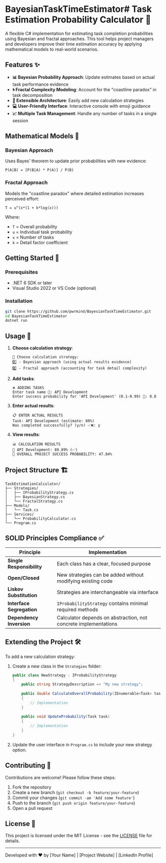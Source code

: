 # BayesianTaskTimeEstimator# Task Estimation Probability Calculator 🧮

A flexible C# implementation for estimating task completion probabilities using Bayesian and fractal approaches. This tool helps project managers and developers improve their time estimation accuracy by applying mathematical models to real-world scenarios.

## Features ✨

- **📊 Bayesian Probability Approach**: Update estimates based on actual task performance evidence
- **🌀 Fractal Complexity Modeling**: Account for the "coastline paradox" in task decomposition
- **🔧 Extensible Architecture**: Easily add new calculation strategies
- **💻 User-Friendly Interface**: Interactive console with emoji guidance
- **📈 Multiple Task Management**: Handle any number of tasks in a single session

## Mathematical Models 🧠

### Bayesian Approach
Uses Bayes' theorem to update prior probabilities with new evidence:
```
P(A|B) = [P(B|A) * P(A)] / P(B)
```

### Fractal Approach
Models the "coastline paradox" where detailed estimation increases perceived effort:
```
T = u^(x*(1 + k*log(x)))
```
Where:
- `T` = Overall probability
- `u` = Individual task probability
- `x` = Number of tasks
- `k` = Detail factor coefficient

## Getting Started 🚀

### Prerequisites
- .NET 6 SDK or later
- Visual Studio 2022 or VS Code (optional)

### Installation
```bash
git clone https://github.com/pwrmind/BayesianTaskTimeEstimator.git
cd BayesianTaskTimeEstimator
dotnet run
```

## Usage 📝

1. **Choose calculation strategy**:
   ```
   🔧 Choose calculation strategy:
   1️⃣ - Bayesian approach (using actual results evidence)
   2️⃣ - Fractal approach (accounting for task detail complexity)
   ```

2. **Add tasks**:
   ```
   ➕ ADDING TASKS
   Enter task name 📝: API Development
   Enter success probability for 'API Development' (0.1-0.99) 🔮: 0.8
   ```

3. **Enter actual results**:
   ```
   📋 ENTER ACTUAL RESULTS
   Task: API Development (estimate: 80%)
   Was completed successfully? (y/n) ✅❌: y
   ```

4. **View results**:
   ```
   📊 CALCULATION RESULTS
   🔹 API Development: 88.89% (✅)
   🌟 OVERALL PROJECT SUCCESS PROBABILITY: 47.84%
   ```

## Project Structure 🏗️

```
TaskEstimationCalculator/
├── Strategies/
│   ├── IProbabilityStrategy.cs
│   ├── BayesianStrategy.cs
│   └── FractalStrategy.cs
├── Models/
│   └── Task.cs
├── Services/
│   └── ProbabilityCalculator.cs
└── Program.cs
```

## SOLID Principles Compliance ✅

| Principle | Implementation |
|-----------|----------------|
| **Single Responsibility** | Each class has a clear, focused purpose |
| **Open/Closed** | New strategies can be added without modifying existing code |
| **Liskov Substitution** | Strategies are interchangeable via interface |
| **Interface Segregation** | `IProbabilityStrategy` contains minimal required methods |
| **Dependency Inversion** | Calculator depends on abstraction, not concrete implementations |

## Extending the Project 🛠️

To add a new calculation strategy:

1. Create a new class in the `Strategies` folder:
   ```csharp
   public class NewStrategy : IProbabilityStrategy
   {
       public string StrategyDescription => "My new strategy";
       
       public double CalculateOverallProbability(IEnumerable<Task> tasks)
       {
           // Implementation
       }
       
       public void UpdateProbability(Task task)
       {
           // Implementation
       }
   }
   ```

2. Update the user interface in `Program.cs` to include your new strategy option.

## Contributing 🤝

Contributions are welcome! Please follow these steps:
1. Fork the repository
2. Create a new branch (`git checkout -b feature/your-feature`)
3. Commit your changes (`git commit -am 'Add some feature'`)
4. Push to the branch (`git push origin feature/your-feature`)
5. Open a pull request

## License 📄

This project is licensed under the MIT License - see the [LICENSE](LICENSE) file for details.

---
Developed with ❤️ by [Your Name] | [Project Website] | [LinkedIn Profile]